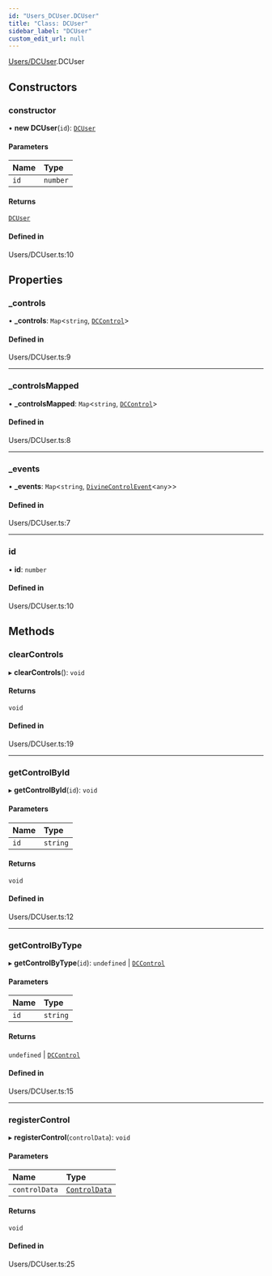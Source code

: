 ```yaml
---
id: "Users_DCUser.DCUser"
title: "Class: DCUser"
sidebar_label: "DCUser"
custom_edit_url: null
---
```


[Users/DCUser](../modules/Users_DCUser.md).DCUser

## Constructors

### constructor

• **new DCUser**(`id`): [`DCUser`](Users_DCUser.DCUser.md)

#### Parameters

| Name | Type |
| :------ | :------ |
| `id` | `number` |

#### Returns

[`DCUser`](Users_DCUser.DCUser.md)

#### Defined in

Users/DCUser.ts:10

## Properties

### \_controls

• **\_controls**: `Map`\<`string`, [`DCControl`](Controls_DCControl.DCControl.md)\>

#### Defined in

Users/DCUser.ts:9

___

### \_controlsMapped

• **\_controlsMapped**: `Map`\<`string`, [`DCControl`](Controls_DCControl.DCControl.md)\>

#### Defined in

Users/DCUser.ts:8

___

### \_events

• **\_events**: `Map`\<`string`, [`DivineControlEvent`](Events_DivineControlEventBase.DivineControlEvent.md)\<`any`\>\>

#### Defined in

Users/DCUser.ts:7

___

### id

• **id**: `number`

#### Defined in

Users/DCUser.ts:10

## Methods

### clearControls

▸ **clearControls**(): `void`

#### Returns

`void`

#### Defined in

Users/DCUser.ts:19

___

### getControlById

▸ **getControlById**(`id`): `void`

#### Parameters

| Name | Type |
| :------ | :------ |
| `id` | `string` |

#### Returns

`void`

#### Defined in

Users/DCUser.ts:12

___

### getControlByType

▸ **getControlByType**(`id`): `undefined` \| [`DCControl`](Controls_DCControl.DCControl.md)

#### Parameters

| Name | Type |
| :------ | :------ |
| `id` | `string` |

#### Returns

`undefined` \| [`DCControl`](Controls_DCControl.DCControl.md)

#### Defined in

Users/DCUser.ts:15

___

### registerControl

▸ **registerControl**(`controlData`): `void`

#### Parameters

| Name | Type |
| :------ | :------ |
| `controlData` | [`ControlData`](../modules/Controls_Control_types.md#controldata) |

#### Returns

`void`

#### Defined in

Users/DCUser.ts:25
